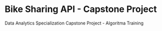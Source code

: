 # Bike Sharing API - Capstone Project
 Data Analytics Specialization Capstone Project - Algoritma Training
